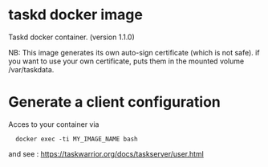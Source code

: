 # taskd docker image

Taskd docker container. (version 1.1.0)

NB: This image generates its own auto-sign certificate (which is not safe).
if you want to use your own certificate, puts them in the mounted volume /var/taskdata.

# Generate a client configuration

Acces to your container via

~~~
  docker exec -ti MY_IMAGE_NAME bash
~~~

and see : https://taskwarrior.org/docs/taskserver/user.html

